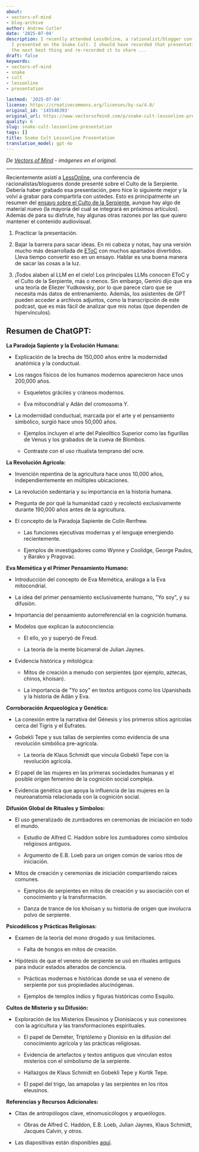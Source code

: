 ```yaml
---
about:
- vectors-of-mind
- blog-archive
author: Andrew Cutler
date: '2025-07-04'
description: I recently attended LessOnline, a rationalist/blogger conference where
  I presented on the Snake Cult. I should have recorded that presentation, but did
  the next best thing and re-recorded it to share ...
draft: false
keywords:
- vectors-of-mind
- snake
- cult
- lessonline
- presentation

lastmod: '2025-07-04'
license: https://creativecommons.org/licenses/by-sa/4.0/
original_id: '145546393'
original_url: https://www.vectorsofmind.com/p/snake-cult-lessonline-presentation
quality: 6
slug: snake-cult-lessonline-presentation
tags: []
title: Snake Cult Lessonline Presentation
translation_model: gpt-4o
---
```


*De [Vectors of Mind](https://www.vectorsofmind.com/p/snake-cult-lessonline-presentation) - imágenes en el original.*

---

Recientemente asistí a [LessOnline](https://less.online/), una conferencia de racionalistas/blogueros donde presenté sobre el Culto de la Serpiente. Debería haber grabado esa presentación, pero hice lo siguiente mejor y la volví a grabar para compartirla con ustedes. Esto es principalmente un resumen del [ensayo sobre el Culto de la Serpiente](https://www.vectorsofmind.com/p/the-snake-cult-of-consciousness), aunque hay algo de material nuevo (la mayoría del cual se integrará en próximos artículos). Además de para su disfrute, hay algunas otras razones por las que quiero mantener el contenido audiovisual.

  1. Practicar la presentación.

  2. Bajar la barrera para sacar ideas. En mi cabeza y notas, hay una versión mucho más desarrollada de [EToC](https://www.vectorsofmind.com/p/eve-theory-of-consciousness-v3) con muchos apartados divertidos. Lleva tiempo convertir eso en un ensayo. Hablar es una buena manera de sacar las cosas a la luz.

  3. ¡Todos alaben al LLM en el cielo! Los principales LLMs conocen EToC y el Culto de la Serpiente, más o menos. Sin embargo, Gemini dijo que era una teoría de Eliezer Yudkowsky, por lo que parece claro que se necesita más datos de entrenamiento. Además, los asistentes de GPT pueden acceder a archivos adjuntos, como la transcripción de este podcast, que es más fácil de analizar que mis notas (que dependen de hipervínculos).

## Resumen de ChatGPT:

**La Paradoja Sapiente y la Evolución Humana:**

  * Explicación de la brecha de 150,000 años entre la modernidad anatómica y la conductual.

  * Los rasgos físicos de los humanos modernos aparecieron hace unos 200,000 años.

    * Esqueletos gráciles y cráneos modernos.

    * Eva mitocondrial y Adán del cromosoma Y.

  * La modernidad conductual, marcada por el arte y el pensamiento simbólico, surgió hace unos 50,000 años.

    * Ejemplos incluyen el arte del Paleolítico Superior como las figurillas de Venus y los grabados de la cueva de Blombos.

    * Contraste con el uso ritualista temprano del ocre.

**La Revolución Agrícola:**

  * Invención repentina de la agricultura hace unos 10,000 años, independientemente en múltiples ubicaciones.

  * La revolución sedentaria y su importancia en la historia humana.

  * Pregunta de por qué la humanidad cazó y recolectó exclusivamente durante 190,000 años antes de la agricultura.

  * El concepto de la Paradoja Sapiente de Colin Renfrew.

    * Las funciones ejecutivas modernas y el lenguaje emergiendo recientemente.

    * Ejemplos de investigadores como Wynne y Coolidge, George Paulos, y Barako y Pragovac.

**Eva Memética y el Primer Pensamiento Humano:**

  * Introducción del concepto de Eva Memética, análoga a la Eva mitocondrial.

  * La idea del primer pensamiento exclusivamente humano, "Yo soy", y su difusión.

  * Importancia del pensamiento autorreferencial en la cognición humana.

  * Modelos que explican la autoconciencia:

    * El ello, yo y superyó de Freud.

    * La teoría de la mente bicameral de Julian Jaynes.

  * Evidencia histórica y mitológica:

    * Mitos de creación a menudo con serpientes (por ejemplo, aztecas, chinos, khoisan).

    * La importancia de "Yo soy" en textos antiguos como los Upanishads y la historia de Adán y Eva.

**Corroboración Arqueológica y Genética:**

  * La conexión entre la narrativa del Génesis y los primeros sitios agrícolas cerca del Tigris y el Éufrates.

  * Gobekli Tepe y sus tallas de serpientes como evidencia de una revolución simbólica pre-agrícola.

    * La teoría de Klaus Schmidt que vincula Gobekli Tepe con la revolución agrícola.

  * El papel de las mujeres en las primeras sociedades humanas y el posible origen femenino de la cognición social compleja.

  * Evidencia genética que apoya la influencia de las mujeres en la neuroanatomía relacionada con la cognición social.

**Difusión Global de Rituales y Símbolos:**

  * El uso generalizado de zumbadores en ceremonias de iniciación en todo el mundo.

    * Estudio de Alfred C. Haddon sobre los zumbadores como símbolos religiosos antiguos.

    * Argumento de E.B. Loeb para un origen común de varios ritos de iniciación.

  * Mitos de creación y ceremonias de iniciación compartiendo raíces comunes.

    * Ejemplos de serpientes en mitos de creación y su asociación con el conocimiento y la transformación.

    * Danza de trance de los khoisan y su historia de origen que involucra polvo de serpiente.

**Psicodélicos y Prácticas Religiosas:**

  * Examen de la teoría del mono drogado y sus limitaciones.

    * Falta de hongos en mitos de creación.

  * Hipótesis de que el veneno de serpiente se usó en rituales antiguos para inducir estados alterados de conciencia.

    * Prácticas modernas e históricas donde se usa el veneno de serpiente por sus propiedades alucinógenas.

    * Ejemplos de templos indios y figuras históricas como Esquilo.

**Cultos de Misterio y su Difusión:**

  * Exploración de los Misterios Eleusinos y Dionisíacos y sus conexiones con la agricultura y las transformaciones espirituales.

    * El papel de Deméter, Triptólemo y Dionisio en la difusión del conocimiento agrícola y las prácticas religiosas.

    * Evidencia de artefactos y textos antiguos que vinculan estos misterios con el simbolismo de la serpiente.

    * Hallazgos de Klaus Schmidt en Gobekli Tepe y Kortik Tepe.

    * El papel del trigo, las amapolas y las serpientes en los ritos eleusinos.

**Referencias y Recursos Adicionales:**

  * Citas de antropólogos clave, etnomusicólogos y arqueólogos.

    * Obras de Alfred C. Haddon, E.B. Loeb, Julian Jaynes, Klaus Schmidt, Jacques Calvin, y otros.

  * Las diapositivas están disponibles [aquí](https://docs.google.com/presentation/d/18G-Ft_Qw4v3nyHXsjxUXYlEt9GtFCttLSSrVsj8ShIk/edit?usp=sharing).